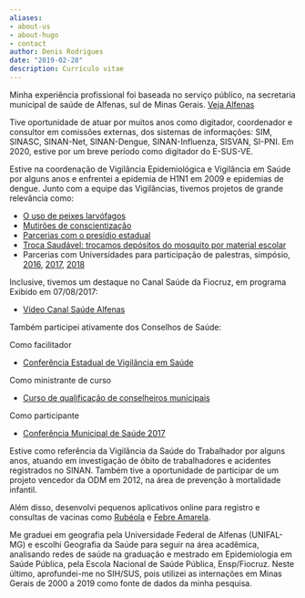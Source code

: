 ```yaml
---
aliases:
- about-us
- about-hugo
- contact
author: Denis Rodrigues
date: "2019-02-28"
description: Currículo vitae
---
```


Minha experiência profissional foi baseada no serviço público, na secretaria
municipal de saúde de Alfenas, sul de Minas Gerais. [Veja Alfenas](https://pt.wikipedia.org/wiki/Alfenas)

Tive oportunidade de atuar por muitos anos como digitador, coordenador e
consultor em comissões externas, dos sistemas de informações: SIM, SINASC,
SINAN-Net, SINAN-Dengue, SINAN-Influenza, SISVAN, SI-PNI. Em 2020, estive por
um breve período como digitador do E-SUS-VE.

Estive na coordenação de Vigilância Epidemiológica e Vigilância em Saúde por 
alguns anos e enfrentei a epidemia de H1N1 em 2009 e epidemias de dengue.
Junto com a equipe das Vigilâncias, tivemos projetos de grande relevância como:

 - [O uso de peixes larvófagos](http://g1.globo.com/mg/sul-de-minas/noticia/2015/12/peixe-e-usado-como-alternativa-no-combate-dengue-em-alfenas-mg.html)
 - [Mutirões de conscientização](http://g1.globo.com/mg/sul-de-minas/noticia/2017/01/funcionarios-e-voluntarios-fazem-mutirao-contra-dengue-em-alfenas.html)
 - [Parcerias com o presídio estadual](http://www.alfenas.mg.gov.br/parceria-com-presidio-de-alfenas-fortalece-o-controle-da-dengue/)
 - [Troca Saudável: trocamos depósitos do mosquito por material escolar](images/troca_saudavel.png)
 - Parcerias com Universidades para participação de palestras, simpósio, [2016](https://www.unifenas.br/noticia.asp?note=uni_2368), [2017](https://www.unifenas.br/noticia.asp?note=uni_2640), [2018](https://www.unifenas.br/noticia.asp?note=uni_3009)
 
 Inclusive, tivemos um destaque no Canal Saúde da Fiocruz, em programa Exibido em
 07/08/2017:
  - [Vídeo Canal Saúde Alfenas](https://www.canalsaude.fiocruz.br/canal/videoAberto/MG-Alfenas-Combate-ao-Aedes-Aegypti-CSE-0104)

Também participei ativamente dos Conselhos de Saúde:

   Como facilitador
 - [Conferência Estadual de Vigilância em Saúde](http://www.alfenas.mg.gov.br/representantes-de-alfenas-participam-da-i-conferencia-estadual-de-vigilancia-em-saude-de-minas-gerais/)
 
  Como ministrante de curso
 - [Curso de qualificação de conselheiros municipais](https://saude.mg.gov.br/component/gmg/story/10524-alfenas-realiza-curso-de-qualificacao-de-conselheiros-municipais-de-saude)
 
  Como participante
  - [Conferência Municipal de Saúde 2017](https://youtu.be/_hFf0G0U7Y0)
 
 
Estive como referência da Vigilância da Saúde do Trabalhador por
alguns anos, atuando em investigação de óbito de trabalhadores e acidentes 
registrados no SINAN. Também tive a oportunidade de participar de um projeto
vencedor da ODM em 2012, na área de prevenção à mortalidade infantil.

Além disso, desenvolvi pequenos aplicativos online para registro e consultas 
de vacinas como [Rubéola](http://epidemiologia.alfenas.mg.gov.br/rubeola/) e [Febre Amarela](http://epidemiologia.alfenas.mg.gov.br/fa/).

Me graduei em geografia pela Universidade Federal de Alfenas (UNIFAL-MG) e 
escolhi Geografia da Saúde para seguir na área acadêmica, analisando redes de 
saúde na graduação e mestrado em Epidemiologia em Saúde Pública, pela Escola 
Nacional de Saúde Pública, Ensp/Fiocruz. Neste último, aprofundei-me no SIH/SUS,
pois utilizei as internações em Minas Gerais de 2000 a 2019 como fonte de dados
da minha pesquisa.
